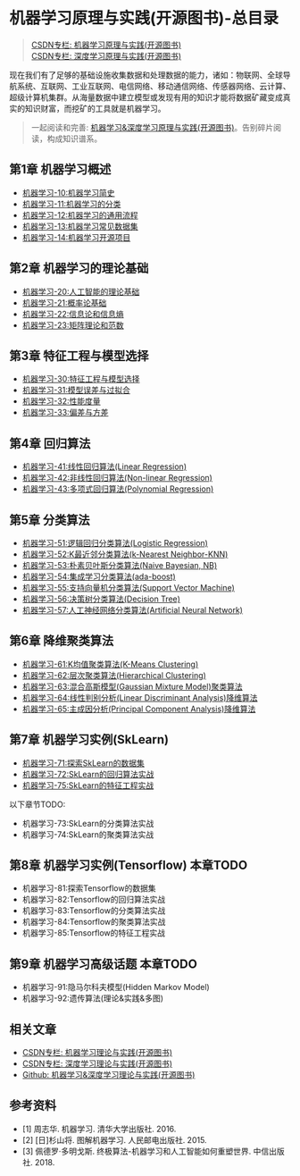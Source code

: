 # 机器学习原理与实践(开源图书)-总目录

> [CSDN专栏: 机器学习原理与实践(开源图书)](https://blog.csdn.net/column/details/27839.html)</br>
> [CSDN专栏: 深度学习原理与实践(开源图书)](https://blog.csdn.net/column/details/27839.html)

现在我们有了足够的基础设施收集数据和处理数据的能力，诸如：物联网、全球导航系统、互联网、工业互联网、电信网络、移动通信网络、传感器网络、云计算、超级计算机集群。从海量数据中建立模型或发现有用的知识才能将数据矿藏变成真实的知识财富，而挖矿的工具就是机器学习。

> 一起阅读和完善: [机器学习&深度学习原理与实践(开源图书)](https://github.com/media-tm/MTOpenML)。告别碎片阅读，构成知识谱系。

## 第1章 机器学习概述

- [机器学习-10:机器学习简史](https://blog.csdn.net/shareviews/article/details/82834124)
- [机器学习-11:机器学习的分类](https://blog.csdn.net/shareviews/article/details/82834150)
- [机器学习-12:机器学习的通用流程](https://blog.csdn.net/shareviews/article/details/82834168)
- [机器学习-13:机器学习常见数据集](https://blog.csdn.net/shareviews/article/details/82834184)
- [机器学习-14:机器学习开源项目](https://blog.csdn.net/shareviews/article/details/82834198)

## 第2章 机器学习的理论基础

- [机器学习-20:人工智能的理论基础](https://blog.csdn.net/shareviews/article/details/82834218)
- [机器学习-21:概率论基础](https://blog.csdn.net/shareviews/article/details/82834227)
- [机器学习-22:信息论和信息熵](https://blog.csdn.net/shareviews/article/details/82834235)
- [机器学习-23:矩阵理论和范数](https://blog.csdn.net/shareviews/article/details/82834244)

## 第3章 特征工程与模型选择

- [机器学习-30:特征工程与模型选择](https://blog.csdn.net/shareviews/article/details/82835297)
- [机器学习-31:模型误差与过拟合](https://blog.csdn.net/shareviews/article/details/82835313)
- [机器学习-32:性能度量](https://blog.csdn.net/shareviews/article/details/82848689)
- [机器学习-33:偏差与方差](https://blog.csdn.net/shareviews/article/details/82848723)

## 第4章 回归算法

- [机器学习-41:线性回归算法(Linear Regression)](https://blog.csdn.net/shareviews/article/details/82929175)
- [机器学习-42:非线性回归算法(Non-linear Regression)](https://blog.csdn.net/shareviews/article/details/82929205)
- [机器学习-43:多项式回归算法(Polynomial Regression)](https://blog.csdn.net/shareviews/article/details/82929239)

## 第5章 分类算法

- [机器学习-51:逻辑回归分类算法(Logistic Regression)](https://blog.csdn.net/shareviews/article/details/82929262)
- [机器学习-52:K最近邻分类算法(k-Nearest Neighbor-KNN)](https://blog.csdn.net/shareviews/article/details/82929289)
- [机器学习-53:朴素贝叶斯分类算法(Naive Bayesian, NB)](https://blog.csdn.net/shareviews/article/details/82929306)
- [机器学习-54:集成学习分类算法(ada-boost)](https://blog.csdn.net/shareviews/article/details/82929349)
- [机器学习-55:支持向量机分类算法(Support Vector Machine)](https://blog.csdn.net/shareviews/article/details/82929366)
- [机器学习-56:决策树分类算法(Decision Tree)](https://blog.csdn.net/shareviews/article/details/82929381)
- [机器学习-57:人工神经网络分类算法(Artificial Neural Network)](https://blog.csdn.net/shareviews/article/details/82929398)

## 第6章 降维聚类算法

- [机器学习-61:K均值聚类算法(K-Means Clustering)](https://blog.csdn.net/shareviews/article/details/82932941)
- [机器学习-62:层次聚类算法(Hierarchical Clustering)](https://blog.csdn.net/shareviews/article/details/82932949)
- [机器学习-63:混合高斯模型(Gaussian Mixture Model)聚类算法](https://blog.csdn.net/shareviews/article/details/82932964)
- [机器学习-64:线性判别分析(Linear Discriminant Analysis)降维算法](https://blog.csdn.net/shareviews/article/details/82932982)
- [机器学习-65:主成因分析(Principal Component Analysis)降维算法](https://blog.csdn.net/shareviews/article/details/82933000)

## 第7章 机器学习实例(SkLearn)

- [机器学习-71:探索SkLearn的数据集](https://blog.csdn.net/shareviews/article/details/82848530)
- [机器学习-72:SkLearn的回归算法实战](https://blog.csdn.net/shareviews/article/details/82848947)
- [机器学习-75:SkLearn的特征工程实战](https://blog.csdn.net/shareviews/article/details/82848608)

以下章节TODO:

- 机器学习-73:SkLearn的分类算法实战
- 机器学习-74:SkLearn的聚类算法实战

## 第8章 机器学习实例(Tensorflow) 本章TODO

- 机器学习-81:探索Tensorflow的数据集
- 机器学习-82:Tensorflow的回归算法实战
- 机器学习-83:Tensorflow的分类算法实战
- 机器学习-84:Tensorflow的聚类算法实战
- 机器学习-85:Tensorflow的特征工程实战

## 第9章 机器学习高级话题 本章TODO

- 机器学习-91:隐马尔科夫模型(Hidden Markov Model)
- 机器学习-92:遗传算法(理论&实践&多图)

## 相关文章

- [CSDN专栏: 机器学习理论与实践(开源图书)](https://blog.csdn.net/column/details/27839.html)
- [CSDN专栏: 深度学习理论与实践(开源图书)](https://blog.csdn.net/column/details/27839.html)
- [Github: 机器学习&深度学习理论与实践(开源图书)](https://github.com/media-tm/MTOpenML)

## 参考资料

- [1] 周志华. 机器学习. 清华大学出版社. 2016.
- [2] [日]杉山将. 图解机器学习. 人民邮电出版社. 2015.
- [3] 佩德罗·多明戈斯. 终极算法-机器学习和人工智能如何重塑世界. 中信出版社. 2018.